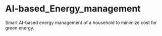 # AI-based_Energy_management
Smart AI-based energy management of a household to minimize cost for green energy.
